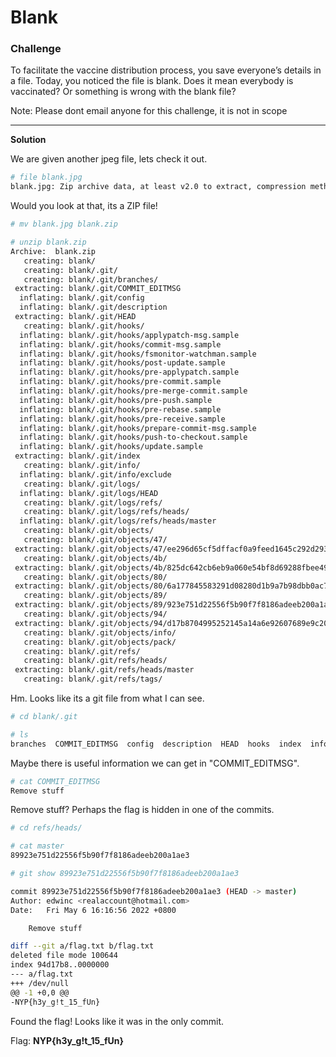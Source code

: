 # **Blank**

### Challenge
To facilitate the vaccine distribution process, you save everyone’s details in a file. Today, you noticed the file is blank. Does it mean everybody is vaccinated? Or something is wrong with the blank file?

Note: Please dont email anyone for this challenge, it is not in scope
***

**Solution**

We are given another jpeg file, lets check it out.

```bash
# file blank.jpg    
blank.jpg: Zip archive data, at least v2.0 to extract, compression method=store
```
Would you look at that, its a ZIP file!

```bash
# mv blank.jpg blank.zip

# unzip blank.zip    
Archive:  blank.zip
   creating: blank/
   creating: blank/.git/
   creating: blank/.git/branches/
 extracting: blank/.git/COMMIT_EDITMSG  
  inflating: blank/.git/config       
  inflating: blank/.git/description  
 extracting: blank/.git/HEAD         
   creating: blank/.git/hooks/
  inflating: blank/.git/hooks/applypatch-msg.sample  
  inflating: blank/.git/hooks/commit-msg.sample  
  inflating: blank/.git/hooks/fsmonitor-watchman.sample  
  inflating: blank/.git/hooks/post-update.sample  
  inflating: blank/.git/hooks/pre-applypatch.sample  
  inflating: blank/.git/hooks/pre-commit.sample  
  inflating: blank/.git/hooks/pre-merge-commit.sample  
  inflating: blank/.git/hooks/pre-push.sample  
  inflating: blank/.git/hooks/pre-rebase.sample  
  inflating: blank/.git/hooks/pre-receive.sample  
  inflating: blank/.git/hooks/prepare-commit-msg.sample  
  inflating: blank/.git/hooks/push-to-checkout.sample  
  inflating: blank/.git/hooks/update.sample  
 extracting: blank/.git/index        
   creating: blank/.git/info/
  inflating: blank/.git/info/exclude  
   creating: blank/.git/logs/
  inflating: blank/.git/logs/HEAD    
   creating: blank/.git/logs/refs/
   creating: blank/.git/logs/refs/heads/
  inflating: blank/.git/logs/refs/heads/master  
   creating: blank/.git/objects/
   creating: blank/.git/objects/47/
 extracting: blank/.git/objects/47/ee296d65cf5dffacf0a9feed1645c292d29348  
   creating: blank/.git/objects/4b/
 extracting: blank/.git/objects/4b/825dc642cb6eb9a060e54bf8d69288fbee4904  
   creating: blank/.git/objects/80/
 extracting: blank/.git/objects/80/6a177845583291d08280d1b9a7b98dbb0ac777  
   creating: blank/.git/objects/89/
 extracting: blank/.git/objects/89/923e751d22556f5b90f7f8186adeeb200a1ae3  
   creating: blank/.git/objects/94/
 extracting: blank/.git/objects/94/d17b8704995252145a14a6e92607689e9c20b7  
   creating: blank/.git/objects/info/
   creating: blank/.git/objects/pack/
   creating: blank/.git/refs/
   creating: blank/.git/refs/heads/
 extracting: blank/.git/refs/heads/master  
   creating: blank/.git/refs/tags/

```
Hm. Looks like its a git file from what I can see.

```bash
# cd blank/.git

# ls
branches  COMMIT_EDITMSG  config  description  HEAD  hooks  index  info  logs  objects  refs

```
Maybe there is useful information we can get in "COMMIT_EDITMSG".
```bash
# cat COMMIT_EDITMSG
Remove stuff
```
Remove stuff? Perhaps the flag is hidden in one of the commits.

```bash
# cd refs/heads/ 

# cat master        
89923e751d22556f5b90f7f8186adeeb200a1ae3

# git show 89923e751d22556f5b90f7f8186adeeb200a1ae3

commit 89923e751d22556f5b90f7f8186adeeb200a1ae3 (HEAD -> master)
Author: edwinc <realaccount@hotmail.com>
Date:   Fri May 6 16:16:56 2022 +0800

    Remove stuff

diff --git a/flag.txt b/flag.txt
deleted file mode 100644
index 94d17b8..0000000
--- a/flag.txt
+++ /dev/null
@@ -1 +0,0 @@
-NYP{h3y_g!t_15_fUn}
```

Found the flag! Looks like it was in the only commit.

Flag: **NYP{h3y_g!t_15_fUn}**